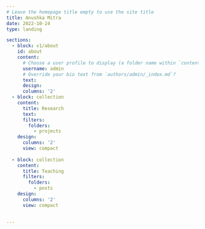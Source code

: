 ```yaml
---
# Leave the homepage title empty to use the site title
title: Anushka Mitra
date: 2022-10-24
type: landing

sections:
  - block: v1/about
    id: about
    content:
      # Choose a user profile to display (a folder name within `content/authors/`)
      username: admin
      # Override your bio text from `authors/admin/_index.md`?
      text:
      design:
      columns: '2'
  - block: collection
    content:
      title: Research
      text: 
      filters:
        folders:
          - projects   
    design:
      columns: '2'
      view: compact
      
  - block: collection
    content:
      title: Teaching
      filters:
        folders:
          - posts
    design:
      columns: '2'
      view: compact
      

---
```

